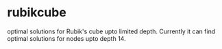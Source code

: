# rubikcube
optimal solutions for Rubik's cube upto limited depth. Currently it can find optimal solutions for nodes upto depth 14.
